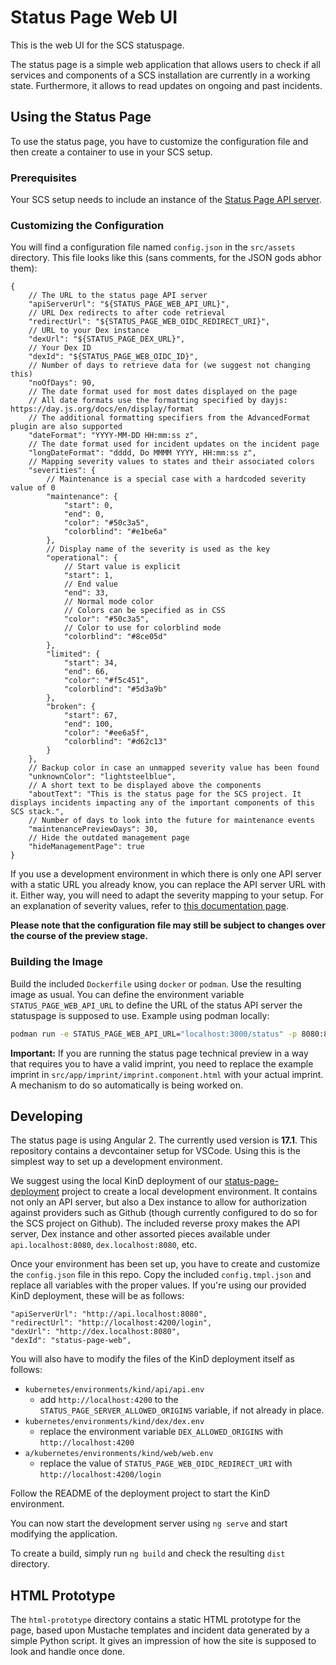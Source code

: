 # Status Page Web UI

This is the web UI for the SCS statuspage.

The status page is a simple web application that allows users to check if all services and components of a SCS installation are currently in a working state. Furthermore, it allows to read updates on ongoing and past incidents.

## Using the Status Page

To use the status page, you have to customize the configuration file and then create a container to use in your SCS setup.

### Prerequisites

Your SCS setup needs to include an instance of the [Status Page API server](https://github.com/SovereignCloudStack/status-page-api).

### Customizing the Configuration

You will find a configuration file named `config.json` in the `src/assets` directory. This file looks like this (sans comments, for the JSON gods abhor them):

```json5
{
    // The URL to the status page API server
    "apiServerUrl": "${STATUS_PAGE_WEB_API_URL}",
    // URL Dex redirects to after code retrieval
    "redirectUrl": "${STATUS_PAGE_WEB_OIDC_REDIRECT_URI}",
    // URL to your Dex instance
    "dexUrl": "${STATUS_PAGE_DEX_URL}",
    // Your Dex ID
    "dexId": "${STATUS_PAGE_WEB_OIDC_ID}",
    // Number of days to retrieve data for (we suggest not changing this)
    "noOfDays": 90,
    // The date format used for most dates displayed on the page
    // All date formats use the formatting specified by dayjs: https://day.js.org/docs/en/display/format
    // The additional formatting specifiers from the AdvancedFormat plugin are also supported
    "dateFormat": "YYYY-MM-DD HH:mm:ss z",
    // The date format used for incident updates on the incident page
    "longDateFormat": "dddd, Do MMMM YYYY, HH:mm:ss z",
    // Mapping severity values to states and their associated colors
    "severities": {
        // Maintenance is a special case with a hardcoded severity value of 0
        "maintenance": {
            "start": 0,
            "end": 0,
            "color": "#50c3a5",
            "colorblind": "#e1be6a"
        },
        // Display name of the severity is used as the key
        "operational": {
            // Start value is explicit
            "start": 1,
            // End value
            "end": 33,
            // Normal mode color
            // Colors can be specified as in CSS
            "color": "#50c3a5",
            // Color to use for colorblind mode
            "colorblind": "#8ce05d"
        },
        "limited": {
            "start": 34,
            "end": 66,
            "color": "#f5c451",
            "colorblind": "#5d3a9b"
        },
        "broken": {
            "start": 67,
            "end": 100,
            "color": "#ee6a5f",
            "colorblind": "#d62c13"
        }
    },
    // Backup color in case an unmapped severity value has been found
    "unknownColor": "lightsteelblue",
    // A short text to be displayed above the components
    "aboutText": "This is the status page for the SCS project. It displays incidents impacting any of the important components of this SCS stack.",
    // Number of days to look into the future for maintenance events
    "maintenancePreviewDays": 30,
    // Hide the outdated management page
    "hideManagementPage": true
}
```

If you use a development environment in which there is only one API server with a static URL you already know, you can replace the API server URL with it. Either way, you will need to adapt the severity mapping to your setup. For an explanation of severity values, refer to [this documentation page](https://docs.scs.community/standards/scs-0402-v1-status-page-openapi-spec-decision#severity).

**Please note that the configuration file may still be subject to changes over the course of the preview stage.**

### Building the Image

Build the included `Dockerfile` using `docker` or `podman`. Use the resulting image as usual. You can define the environment variable `STATUS_PAGE_WEB_API_URL` to define the URL of the status API server the statuspage is supposed to use. Example using podman locally:

```sh
podman run -e STATUS_PAGE_WEB_API_URL="localhost:3000/status" -p 8080:8080 scs-status-page-web
```

**Important:** If you are running the status page technical preview in a way that requires you to have a valid imprint, you need to replace the example imprint in `src/app/imprint/imprint.component.html` with your actual imprint. A mechanism to do so automatically is being worked on.

## Developing

The status page is using Angular 2. The currently used version is **17.1**. This repository contains a devcontainer setup for VSCode. Using this is the simplest way to set up a development environment.

We suggest using the local KinD deployment of our [status-page-deployment](https://github.com/SovereignCloudStack/status-page-deployment/) project to create a local development environment. It contains not only an API server, but also a Dex instance to allow for authorization against providers such as Github (though currently configured to do so for the SCS project on Github). The included reverse proxy makes the API server, Dex instance and other assorted pieces available under `api.localhost:8080`, `dex.localhost:8080`, etc.

Once your environment has been set up, you have to create and customize the `config.json` file in this repo. Copy the included `config.tmpl.json` and replace all variables with the proper values. If you're using our provided KinD deployment, these will be as follows:

```json5
"apiServerUrl": "http://api.localhost:8080",
"redirectUrl": "http://localhost:4200/login",
"dexUrl": "http://dex.localhost:8080",
"dexId": "status-page-web",
```

You will also have to modify the files of the KinD deployment itself as follows:

- `kubernetes/environments/kind/api/api.env`
  - add `http://localhost:4200` to the `STATUS_PAGE_SERVER_ALLOWED_ORIGINS` variable, if not already in place.
- `kubernetes/environments/kind/dex/dex.env`
  - replace the environment variable `DEX_ALLOWED_ORIGINS` with `http://localhost:4200`
- `a/kubernetes/environments/kind/web/web.env`
  - replace the value of `STATUS_PAGE_WEB_OIDC_REDIRECT_URI` with `http://localhost:4200/login`

Follow the README of the deployment project to start the KinD environment.

You can now start the development server using `ng serve` and start modifying the application.

To create a build, simply run `ng build` and check the resulting `dist` directory.

## HTML Prototype

The `html-prototype` directory contains a static HTML prototype for the page, based upon Mustache templates and incident data generated by a simple Python script. It gives an impression of how the site is supposed to look and handle once done.
